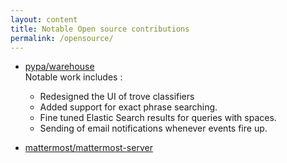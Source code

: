 ```yaml
---
layout: content
title: Notable Open source contributions
permalink: /opensource/
---
```


- [pypa/warehouse](https://github.com/pypa/warehouse/pulls?q=is%3Apr+author%3Awaseem18+is%3Aclosed)
  <br/>
  Notable work includes :
  
  * Redesigned the UI of trove classifiers
  * Added support for exact phrase searching. 
  * Fine tuned Elastic Search results for queries with spaces.
  * Sending of email notifications whenever events fire up.
  
- [mattermost/mattermost-server](https://github.com/mattermost/mattermost-server/pulls?q=is%3Apr+author%3Awaseem18+is%3Aclosed)
